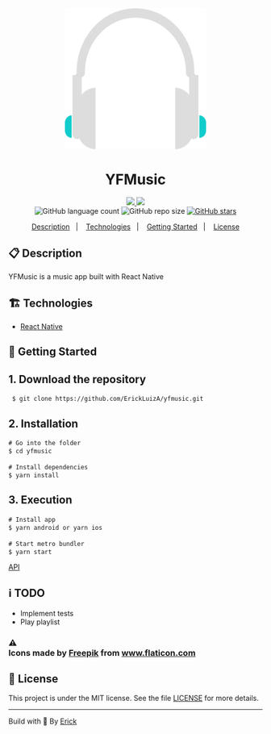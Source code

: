 <p align="center"> 
  <img alt="yfmusic icon" src="./assets/icon.png"  width="280"/>
</p>

<h1 align="center"> YFMusic </h1>

<p align="center">
  <a href="https://github.com/ErickLuizA/yfmusic/graphs/commit-activity" alt="Maintenance">
    <img src="https://img.shields.io/badge/Maintained%3F-yes-1EAE72.svg" />
  </a>

  <a href="./LICENSE" alt="License: MIT">
    <img src="https://img.shields.io/badge/License-MIT-1EAE72.svg" />
  </a>

<br/>

<img alt="GitHub language count" src="https://img.shields.io/github/languages/count/ErickLuizA/yfmusic?color=blue">

<img alt="GitHub repo size" src="https://img.shields.io/github/repo-size/ErickLuizA/yfmusic">

<a href="https://github.com/ErickLuizA/yfmusic/stargazers">
  <img alt="GitHub stars" src="https://img.shields.io/github/stars/ErickLuizA/yfmusic?style=social">
</a>

<p align="center">
  <a href="#clipboard-description">Description</a>&nbsp;&nbsp;&nbsp;|&nbsp;&nbsp;&nbsp;
  <a href="#building_construction-technologies">Technologies</a>&nbsp;&nbsp;&nbsp;|&nbsp;&nbsp;&nbsp;
  <a href="#rocket-getting-started">Getting Started</a>&nbsp;&nbsp;&nbsp;|&nbsp;&nbsp;&nbsp;
  <a href="#memo-license">License</a>
</p>

## :clipboard: Description

YFMusic is a music app built with React Native

## :building_construction: Technologies

- [React Native](https://reactnative.dev/)

## :rocket: Getting Started

## 1. Download the repository

```shell
 $ git clone https://github.com/ErickLuizA/yfmusic.git
```

## 2. Installation

```shell
# Go into the folder
$ cd yfmusic

# Install dependencies
$ yarn install
```

## 3. Execution

```shell
# Install app
$ yarn android or yarn ios

# Start metro bundler
$ yarn start
```


[API](https://github.com/ErickLuizA/yfmusic-api)

## :information_source: TODO
  - Implement tests
  - Play playlist
  
  
### :warning: <div>Icons made by <a href="https://www.flaticon.com/authors/freepik" title="Freepik">Freepik</a> from <a href="https://www.flaticon.com/" title="Flaticon">www.flaticon.com</a></div>


## :memo: License

This project is under the MIT license. See the file [LICENSE](LICENSE) for more details.

---

Build with 💙 By [Erick](https://www.linkedin.com/in/erick-luiz-47151a1a4/)
